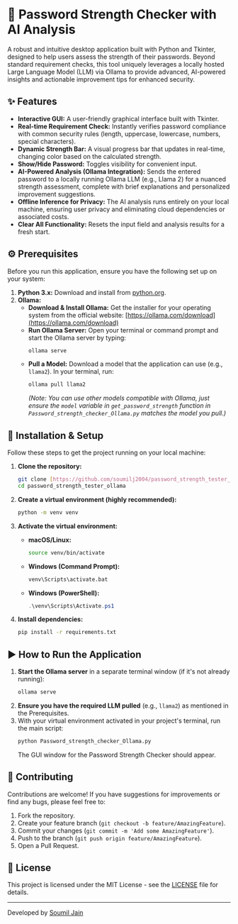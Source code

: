 # 🔐 Password Strength Checker with AI Analysis

A robust and intuitive desktop application built with Python and Tkinter, designed to help users assess the strength of their passwords. Beyond standard requirement checks, this tool uniquely leverages a locally hosted Large Language Model (LLM) via Ollama to provide advanced, AI-powered insights and actionable improvement tips for enhanced security.

## ✨ Features

* **Interactive GUI:** A user-friendly graphical interface built with Tkinter.
* **Real-time Requirement Check:** Instantly verifies password compliance with common security rules (length, uppercase, lowercase, numbers, special characters).
* **Dynamic Strength Bar:** A visual progress bar that updates in real-time, changing color based on the calculated strength.
* **Show/Hide Password:** Toggles visibility for convenient input.
* **AI-Powered Analysis (Ollama Integration):** Sends the entered password to a locally running Ollama LLM (e.g., Llama 2) for a nuanced strength assessment, complete with brief explanations and personalized improvement suggestions.
* **Offline Inference for Privacy:** The AI analysis runs entirely on your local machine, ensuring user privacy and eliminating cloud dependencies or associated costs.
* **Clear All Functionality:** Resets the input field and analysis results for a fresh start.

## ⚙️ Prerequisites

Before you run this application, ensure you have the following set up on your system:

1.  **Python 3.x:** Download and install from [python.org](https://www.python.org/downloads/).
2.  **Ollama:**
    * **Download & Install Ollama:** Get the installer for your operating system from the official website: [https://ollama.com/download](https://ollama.com/download)
    * **Run Ollama Server:** Open your terminal or command prompt and start the Ollama server by typing:
        ```bash
        ollama serve
        ```
    * **Pull a Model:** Download a model that the application can use (e.g., `llama2`). In your terminal, run:
        ```bash
        ollama pull llama2
        ```
        *(Note: You can use other models compatible with Ollama, just ensure the `model` variable in `get_password_strength` function in `Password_strength_checker_Ollama.py` matches the model you pull.)*

## 🚀 Installation & Setup

Follow these steps to get the project running on your local machine:

1.  **Clone the repository:**
    ```bash
    git clone [https://github.com/soumilj2004/password_strength_tester_ollama.git](https://github.com/soumilj2004/password_strength_tester_ollama.git)
    cd password_strength_tester_ollama
    ```

2.  **Create a virtual environment (highly recommended):**
    ```bash
    python -m venv venv
    ```

3.  **Activate the virtual environment:**
    * **macOS/Linux:**
        ```bash
        source venv/bin/activate
        ```
    * **Windows (Command Prompt):**
        ```bash
        venv\Scripts\activate.bat
        ```
    * **Windows (PowerShell):**
        ```powershell
        .\venv\Scripts\Activate.ps1
        ```

4.  **Install dependencies:**
    ```bash
    pip install -r requirements.txt
    ```

## ▶️ How to Run the Application

1.  **Start the Ollama server** in a separate terminal window (if it's not already running):
    ```bash
    ollama serve
    ```
2.  **Ensure you have the required LLM pulled** (e.g., `llama2`) as mentioned in the Prerequisites.
3.  With your virtual environment activated in your project's terminal, run the main script:
    ```bash
    python Password_strength_checker_Ollama.py
    ```
    The GUI window for the Password Strength Checker should appear.

## 🤝 Contributing

Contributions are welcome! If you have suggestions for improvements or find any bugs, please feel free to:

1.  Fork the repository.
2.  Create your feature branch (`git checkout -b feature/AmazingFeature`).
3.  Commit your changes (`git commit -m 'Add some AmazingFeature'`).
4.  Push to the branch (`git push origin feature/AmazingFeature`).
5.  Open a Pull Request.

## 📄 License

This project is licensed under the MIT License - see the [LICENSE](LICENSE) file for details.

---

Developed by [Soumil Jain](https://github.com/soumilj2004)
